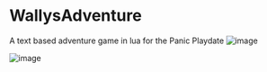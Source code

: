 # WallysAdventure
A text based adventure game in lua for the Panic Playdate
![image](https://github.com/marcusaureliu5/WallysAdventure/assets/50851029/20dcf670-011b-4252-96f5-758749dd2acd)

![image](https://github.com/marcusaureliu5/WallysAdventure/assets/50851029/e2bf03d0-acf9-4ddc-9588-a578ddc914d5)
